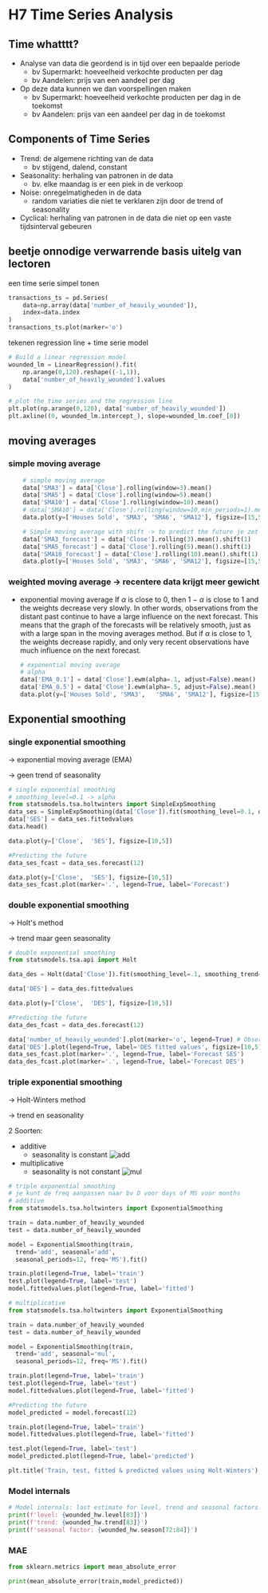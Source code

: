 # H7 Time Series Analysis

## Time whatttt?

- Analyse van data die geordend is in tijd over een bepaalde periode
  - bv Supermarkt: hoeveelheid verkochte producten per dag
  - bv Aandelen: prijs van een aandeel per dag
- Op deze data kunnen we dan voorspellingen maken
  - bv Supermarkt: hoeveelheid verkochte producten per dag in de toekomst
  - bv Aandelen: prijs van een aandeel per dag in de toekomst

## Components of Time Series

- Trend: de algemene richting van de data
  - bv stijgend, dalend, constant
- Seasonality: herhaling van patronen in de data
  - bv. elke maandag is er een piek in de verkoop
- Noise: onregelmatigheden in de data
  - random variaties die niet te verklaren zijn door de trend of seasonality
- Cyclical: herhaling van patronen in de data die niet op een vaste tijdsinterval gebeuren
## beetje onnodige verwarrende basis uitelg van lectoren

een time serie simpel tonen
```py
transactions_ts = pd.Series(
    data=np.array(data['number_of_heavily_wounded']),
    index=data.index
)
transactions_ts.plot(marker='o')
```
tekenen regression line + time serie model
```py
# Build a linear regression model
wounded_lm = LinearRegression().fit(
    np.arange(0,120).reshape((-1,1)),
    data['number_of_heavily_wounded'].values
)

# plot the time series and the regression line
plt.plot(np.arange(0,120), data['number_of_heavily_wounded'])
plt.axline((0, wounded_lm.intercept_), slope=wounded_lm.coef_[0])
```
## moving averages

### simple moving average

```py
    # simple moving average
    data['SMA3'] = data['Close'].rolling(window=3).mean()
    data['SMA5'] = data['Close'].rolling(window=5).mean()
    data['SMA10'] = data['Close'].rolling(window=10).mean()
    # data['SMA10'] = data['Close'].rolling(window=10,min_periods=1).mean()   GEBRUIK TID MET MIN_PERIODS=1 ALS JE DE NAN WEG WILT
    data.plot(y=['Houses Sold', 'SMA3',	'SMA6',	'SMA12'], figsize=[15,5])

    # Simple moving average with shift -> to predict the future je zet ze een rij naar onder op de plek waar dit de predictie is voor die dag bv
    data['SMA3_forecast'] = data['Close'].rolling(3).mean().shift(1)
    data['SMA5_forecast'] = data['Close'].rolling(5).mean().shift(1)
    data['SMA10_forecast'] = data['Close'].rolling(10).mean().shift(1)
    data.plot(y=['Houses Sold', 'SMA3',	'SMA6',	'SMA12'], figsize=[15,5])

```

### weighted moving average -> recentere data krijgt meer gewicht

- exponential moving average
  If $\alpha$ is close to 0, then 1 − $\alpha$ is close to 1 and the weights
  decrease very slowly. In other words, observations from the distant past continue to have a large influence on the next forecast. This means that the graph of the forecasts will be relatively
  smooth, just as with a large span in the moving averages method. But if $\alpha$ is close to 1, the weights decrease rapidly, and only very recent observations have much influence on
  the next forecast.

  ```py
  # exponential moving average
  # alpha
  data['EMA_0.1'] = data['Close'].ewm(alpha=.1, adjust=False).mean()
  data['EMA_0.5'] = data['Close'].ewm(alpha=.5, adjust=False).mean()
  data.plot(y=['Houses Sold', 'SMA3',	'SMA6',	'SMA12'], figsize=[15,5])
  ```

## Exponential smoothing

### single exponential smoothing

-> exponential moving average (EMA)

-> geen trend of seasonality

```py
# single exponential smoothing
# smoothing_level=0.1 -> alpha
from statsmodels.tsa.holtwinters import SimpleExpSmoothing
data_ses = SimpleExpSmoothing(data['Close']).fit(smoothing_level=0.1, optimized=True)
data['SES'] = data_ses.fittedvalues
data.head()

data.plot(y=['Close',  'SES'], figsize=[10,5])

#Predicting the future
data_ses_fcast = data_ses.forecast(12)

data.plot(y=['Close',  'SES'], figsize=[10,5])
data_ses_fcast.plot(marker='.', legend=True, label='Forecast')
```

### double exponential smoothing

-> Holt's method

-> trend maar geen seasonality

```py
# double exponential smoothing
from statsmodels.tsa.api import Holt

data_des = Holt(data['Close']).fit(smoothing_level=.1, smoothing_trend=.2)

data['DES'] = data_des.fittedvalues

data.plot(y=['Close',  'DES'], figsize=[10,5])

#Predicting the future
data_des_fcast = data_des.forecast(12)

data['number_of_heavily_wounded'].plot(marker='o', legend=True) # Observations
data['DES'].plot(legend=True, label='DES fitted values', figsize=[10,5])
data_ses_fcast.plot(marker='.', legend=True, label='Forecast SES')
data_des_fcast.plot(marker='.', legend=True, label='Forecast DES')

```

### triple exponential smoothing

-> Holt-Winters method

-> trend en seasonality

2 Soorten:

- additive
  - seasonality is constant
    ![add](image-1.png)
- multiplicative
  - seasonality is not constant
    ![mul](image.png)

```py
# triple exponential smoothing
# je kunt de freq aanpassen naar bv D voor days of MS voor months
# additive
from statsmodels.tsa.holtwinters import ExponentialSmoothing

train = data.number_of_heavily_wounded
test = data.number_of_heavily_wounded

model = ExponentialSmoothing(train,
  trend='add', seasonal='add',
  seasonal_periods=12, freq='MS').fit()

train.plot(legend=True, label='train')
test.plot(legend=True, label='test')
model.fittedvalues.plot(legend=True, label='fitted')

# multiplicative
from statsmodels.tsa.holtwinters import ExponentialSmoothing

train = data.number_of_heavily_wounded
test = data.number_of_heavily_wounded

model = ExponentialSmoothing(train,
  trend='add', seasonal='mul',
  seasonal_periods=12, freq='MS').fit()

train.plot(legend=True, label='train')
test.plot(legend=True, label='test')
model.fittedvalues.plot(legend=True, label='fitted')

#Predicting the future
model_predicted = model.forecast(12)

train.plot(legend=True, label='train')
model.fittedvalues.plot(legend=True, label='fitted')

test.plot(legend=True, label='test')
model_predicted.plot(legend=True, label='predicted')

plt.title('Train, test, fitted & predicted values using Holt-Winters')
```

### Model ìnternals

```py
# Model internals: last estimate for level, trend and seasonal factors:
print(f'level: {wounded_hw.level[83]}')
print(f'trend: {wounded_hw.trend[83]}')
print(f'seasonal factor: {wounded_hw.season[72:84]}')
```
### MAE
```py
from sklearn.metrics import mean_absolute_error

print(mean_absolute_error(train,model_predicted))
```
